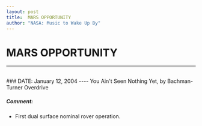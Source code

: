 ```yaml
---
layout: post
title:  MARS OPPORTUNITY
author: "NASA: Music to Wake Up By"
---
```


# MARS OPPORTUNITY
----
<br/>
### DATE: January 12, 2004
----
You Ain't Seen Nothing Yet, by Bachman-Turner Overdrive

##### Comment:
* First dual surface nominal rover operation.
